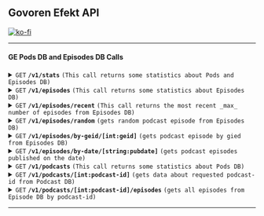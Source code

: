 ## Govoren Efekt API

[![ko-fi](https://ko-fi.com/img/githubbutton_sm.svg)](https://ko-fi.com/U7U51VFGK)

------------------------------------------------------------------------------------------

#### GE Pods DB and Episodes DB Calls

<details> <summary><code>GET</code> <code><b>/v1/stats</b></code> <code>(This call returns some statistics about Pods and Episodes DB)</code></summary>

##### Parameters

> none

##### Responses

> | http code     | content-type                      | response                                                            |
> |---------------|-----------------------------------|---------------------------------------------------------------------|
> | 200           | application/json                  | JSON                                                                |
> | 429           | application/json                  | JSON                                                                |

##### Example cURL

> ```javascript
>  curl --location --request GET 'https://api.govorenefekt.bg/v1/stats'   
> ```

##### Rate Limit

> None

##### Example reply

> ```javascript
>  {   
>    "stats": {   
>        "feedCountTotal": 439,   
>        "episodeCountTotal": 16800,   
>        "NewEpisodes3days": 47,   
>        "NewEpisodes10days": 144,   
>        "NewEpisodes30days": 475,   
>        "NewEpisodes90days": 1371   
>    },   
>    "as-of": "2022-03-26 19:52:03.598625"   
> } 
> ```

</details>

<details> <summary><code>GET</code> <code><b>/v1/episodes</b></code> <code>(This call returns some statistics about Episodes DB)</code></summary>

##### Parameters

> none

##### Responses

> | http code     | content-type                      | response                                                            |
> |---------------|-----------------------------------|---------------------------------------------------------------------|
> | 200           | application/json                  | JSON                                                                |
> | 429           | application/json                  | JSON                                                                |

##### Example cURL

> ```javascript
>  curl --location --request GET 'https://api.govorenefekt.bg/v1/episodes'   
> ```

##### Rate Limit

> None

##### Example reply

> ```javascript
>{
>    "stats": {
>        "episodesCountTotal": 16801,
>        "as-of": "2022-03-26 22:07:36.801073"
>    }
>}
> ```
</details>

<details> <summary><code>GET</code> <code><b>/v1/episodes/recent</b></code> <code>(This call returns the most recent _max_ number of episodes from Episodes DB)</code></summary>

##### Parameters

> max - Maximum number of results to return. (optional | default: 10 | min: 1 | max: 10)

##### Responses

> | http code     | content-type                      | response                                                            |
> |---------------|-----------------------------------|---------------------------------------------------------------------|
> | 200           | application/json                  | JSON                                                                |
> | 429           | application/json                  | JSON                                                                |

##### Example cURL

> ```javascript
>  curl --location --request GET 'https://api.govorenefekt.bg/v1/episodes/recent?max=1'   
> ```

##### Rate Limit

> None

##### Example reply

> ```javascript
>{
>    "items": [
>        {
>            "podcast_name": "Dir Podcast",
>            "category": "News",
>            "geid": 20289,
>            "guid": "c0bea2da-32c1-4135-a667-4cf3fd2048dc",
>            "podcast_id": 476,
>            "link": "https://anchor.fm/dirbg/episodes/Podcast-e1iodhj",
>            "audio": "https://anchor.fm/s/4515cc74/podcast/play/52229107/https%3A%2F%2Fd3ctxlq1ktw2nl.cloudfront.net%2Fstaging%2F2022-4-19%2F266520291-44100-2-0ff2defd56ff8.m4a",
>            "image": "https://d3t3ozftmdmh3i.cloudfront.net/production/podcast_uploaded_episode/11490565/11490565-1652951137867-235309615d455.jpg",
>            "title": "\"Не\" на металните решетки на входа на Народното събрание, казват Podcast слушателите",
>            "description": "<p>Коментирайте на PodcastNews@dir.bg</p>\n<p>Това са обедните Podcast новини на 19.05.2022 г.</p>",
>            "pubdate": "Thu, 19 May 2022 09:05:43 GMT",
>            "duration": "13:26",
>            "explicit": null,
>            "length": "13040102",
>            "author": "Dir.bg",
>            "episodeno": "",
>            "seasonno": "",
>            "player": "https://podcastalot.com/playb/20289",
>            "uri": "https://api.govorenefekt.bg/v1/episodes/by-geid/20289"
>        }
>    ],
>    "count": 1
>}
> ```
</details>

<details>
 <summary><code>GET</code> <code><b>/v1/episodes/random</b></code> <code>(gets random podcast episode from Episodes DB)</code></summary>

##### Parameters

> max - Maximum number of results to return. (optional | default: 1 | min: 1 | max: 10)

##### Responses

> | http code     | content-type                      | response                                                            |
> |---------------|-----------------------------------|---------------------------------------------------------------------|
> | 200           |  application/json                 | JSON                                                                |

##### Example cURL

> ```javascript
>  curl --location --request GET 'https://api.govorenefekt.bg/v1/episodes/random?max=3'
> ```

##### Rate limit

> 10 r/m

</details>

<details>
 <summary><code>GET</code> <code><b>/v1/episodes/by-geid/[int:geid]</b></code> <code>(gets podcast episode by gied from Episodes DB)</code></summary>

##### Parameters

> geid - integer, episode GEID in Episodes DB

##### Responses

> | http code     | content-type                      | response                                                            |
> |---------------|-----------------------------------|---------------------------------------------------------------------|
> | 200           |  application/json                 | JSON                                                                |

##### Example cURL

> ```javascript
>  curl --location --request GET 'https://api.govorenefekt.bg/v1/episodes/by-geid/8700'
> ```

##### Rate limit

> 10 r/m

</details>

<details>
 <summary><code>GET</code> <code><b>/v1/episodes/by-date/[string:pubdate]</b></code> <code>(gets podcast episodes published on the date)</code></summary>

##### Parameters

> geid - string, date in format YYYYMMDD

##### Responses

> | http code     | content-type                      | response                                                            |
> |---------------|-----------------------------------|---------------------------------------------------------------------|
> | 200           |  application/json                 | JSON                                                                |

##### Example cURL

> ```javascript
>  curl --location --request GET 'https://api.govorenefekt.bg/v1/episodes/by-date/20201222'
> ```

##### Rate limit

> 10 r/m

</details>

<details> <summary><code>GET</code> <code><b>/v1/podcasts</b></code> <code>(This call returns some statistics about Pods DB)</code></summary>

##### Parameters

> none

##### Responses

> | http code     | content-type                      | response                                                            |
> |---------------|-----------------------------------|---------------------------------------------------------------------|
> | 200           | application/json                  | JSON                                                                |

##### Example cURL

> ```javascript
>  curl --location --request GET 'https://api.govorenefekt.bg/v1/podcasts'   
> ```

##### Rate Limit

> None

</details>

<details>
 <summary><code>GET</code> <code><b>/v1/podcasts/[int:podcast-id]</b></code> <code>(gets data about requested podcast-id from Podcast DB)</code></summary>

##### Parameters

> none    

##### Responses

> | http code     | content-type                      | response                                                            |
> |---------------|-----------------------------------|---------------------------------------------------------------------|
> | 200           |  application/json                 | JSON                                                                |

##### Example cURL

> ```javascript
>  curl --location --request GET 'https://api.govorenefekt.bg/v1/podcasts/426'
> ```

##### Rate limit

> 10 r/m

</details>

<details>
 <summary><code>GET</code> <code><b>/v1/podcasts/[int:podcast-id]/episodes</b></code> <code>(gets all episodes from Episode DB by podcast-id)</code></summary>

##### Parameters

> none    

##### Responses

> | http code     | content-type                      | response                                                            |
> |---------------|-----------------------------------|---------------------------------------------------------------------|
> | 200           |  application/json                 | JSON                                                                |

##### Example cURL

> ```javascript
>  curl --location --request GET 'https://api.govorenefekt.bg/v1/podcasts/426/episodes'
> ```

##### Rate limit

> 10 r/m

</details>

------------------------------------------------------------------------------------------

